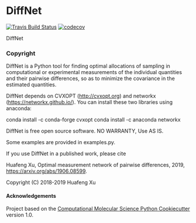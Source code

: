DiffNet
==============================
[//]: # (Badges)
[![Travis Build Status](https://travis-ci.org/REPLACE_WITH_OWNER_ACCOUNT/DiffNet.png)](https://travis-ci.org/REPLACE_WITH_OWNER_ACCOUNT/DiffNet)
[![codecov](https://codecov.io/gh/REPLACE_WITH_OWNER_ACCOUNT/DiffNet/branch/master/graph/badge.svg)](https://codecov.io/gh/REPLACE_WITH_OWNER_ACCOUNT/DiffNet/branch/master)

DiffNet

### Copyright

DiffNet is a Python tool for finding optimal allocations of sampling
in computational or experimental measurements of the individual
quantities and their pairwise differences, so as to minimize the covariance
in the estimated quantities.

DiffNet depends on CVXOPT (http://cvxopt.org) and networkx
(https://networkx.github.io/).  You can install these two libraries using
anaconda:

conda install -c conda-forge cvxopt
conda install -c anaconda networkx

DiffNet is free open source software.  NO WARRANTY, Use AS IS.


Some examples are provided in examples.py.

If you use DiffNet in a published work, please cite 

Huafeng Xu, Optimal measurement network of pairwise differences, 2019, https://arxiv.org/abs/1906.08599.

Copyright (C) 2018-2019 Huafeng Xu


#### Acknowledgements
 
Project based on the 
[Computational Molecular Science Python Cookiecutter](https://github.com/molssi/cookiecutter-cms) version 1.0.
